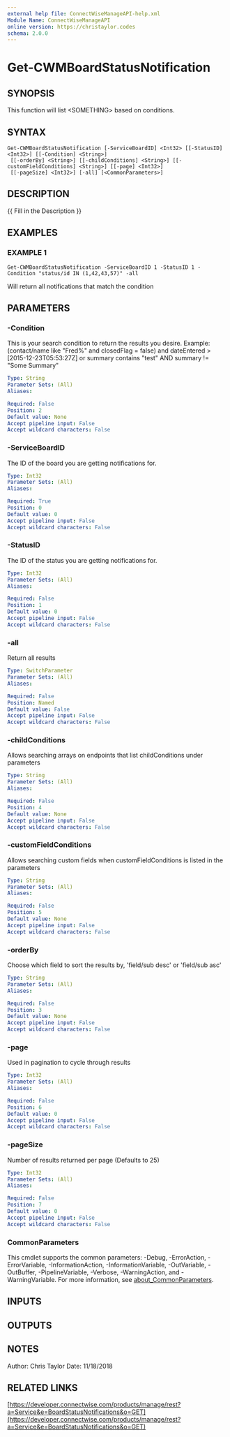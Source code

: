 ```yaml
---
external help file: ConnectWiseManageAPI-help.xml
Module Name: ConnectWiseManageAPI
online version: https://christaylor.codes
schema: 2.0.0
---
```


# Get-CWMBoardStatusNotification

## SYNOPSIS
This function will list \<SOMETHING\> based on conditions.

## SYNTAX

```
Get-CWMBoardStatusNotification [-ServiceBoardID] <Int32> [[-StatusID] <Int32>] [[-Condition] <String>]
 [[-orderBy] <String>] [[-childConditions] <String>] [[-customFieldConditions] <String>] [[-page] <Int32>]
 [[-pageSize] <Int32>] [-all] [<CommonParameters>]
```

## DESCRIPTION
{{ Fill in the Description }}

## EXAMPLES

### EXAMPLE 1
```
Get-CWMBoardStatusNotification -ServiceBoardID 1 -StatusID 1 -Condition "status/id IN (1,42,43,57)" -all
```

Will return all notifications that match the condition

## PARAMETERS

### -Condition
This is your search condition to return the results you desire.
Example: (contact/name like "Fred%" and closedFlag = false) and dateEntered \> \[2015-12-23T05:53:27Z\] or summary contains "test" AND  summary != "Some Summary"

```yaml
Type: String
Parameter Sets: (All)
Aliases:

Required: False
Position: 2
Default value: None
Accept pipeline input: False
Accept wildcard characters: False
```

### -ServiceBoardID
The ID of the board you are getting notifications for.

```yaml
Type: Int32
Parameter Sets: (All)
Aliases:

Required: True
Position: 0
Default value: 0
Accept pipeline input: False
Accept wildcard characters: False
```

### -StatusID
The ID of the status you are getting notifications for.

```yaml
Type: Int32
Parameter Sets: (All)
Aliases:

Required: False
Position: 1
Default value: 0
Accept pipeline input: False
Accept wildcard characters: False
```

### -all
Return all results

```yaml
Type: SwitchParameter
Parameter Sets: (All)
Aliases:

Required: False
Position: Named
Default value: False
Accept pipeline input: False
Accept wildcard characters: False
```

### -childConditions
Allows searching arrays on endpoints that list childConditions under parameters

```yaml
Type: String
Parameter Sets: (All)
Aliases:

Required: False
Position: 4
Default value: None
Accept pipeline input: False
Accept wildcard characters: False
```

### -customFieldConditions
Allows searching custom fields when customFieldConditions is listed in the parameters

```yaml
Type: String
Parameter Sets: (All)
Aliases:

Required: False
Position: 5
Default value: None
Accept pipeline input: False
Accept wildcard characters: False
```

### -orderBy
Choose which field to sort the results by, 'field/sub desc' or 'field/sub asc'

```yaml
Type: String
Parameter Sets: (All)
Aliases:

Required: False
Position: 3
Default value: None
Accept pipeline input: False
Accept wildcard characters: False
```

### -page
Used in pagination to cycle through results

```yaml
Type: Int32
Parameter Sets: (All)
Aliases:

Required: False
Position: 6
Default value: 0
Accept pipeline input: False
Accept wildcard characters: False
```

### -pageSize
Number of results returned per page (Defaults to 25)

```yaml
Type: Int32
Parameter Sets: (All)
Aliases:

Required: False
Position: 7
Default value: 0
Accept pipeline input: False
Accept wildcard characters: False
```

### CommonParameters
This cmdlet supports the common parameters: -Debug, -ErrorAction, -ErrorVariable, -InformationAction, -InformationVariable, -OutVariable, -OutBuffer, -PipelineVariable, -Verbose, -WarningAction, and -WarningVariable. For more information, see [about_CommonParameters](http://go.microsoft.com/fwlink/?LinkID=113216).

## INPUTS

## OUTPUTS

## NOTES
Author: Chris Taylor Date: 11/18/2018

## RELATED LINKS

[https://developer.connectwise.com/products/manage/rest?a=Service&e=BoardStatusNotifications&o=GET](https://developer.connectwise.com/products/manage/rest?a=Service&e=BoardStatusNotifications&o=GET)

